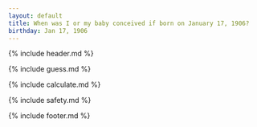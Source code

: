 ```yaml
---
layout: default
title: When was I or my baby conceived if born on January 17, 1906?
birthday: Jan 17, 1906
---
```


{% include header.md %}

{% include guess.md %}

{% include calculate.md %}

{% include safety.md %}

{% include footer.md %}



